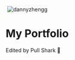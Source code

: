 <p>&nbsp;<img align="center" src="https://github-readme-stats.vercel.app/api?username=dannyzhengg&show_icons=true&locale=en" alt="dannyzhengg" /></p>

# My Portfolio
Edited by Pull Shark 🦈

